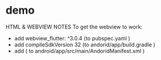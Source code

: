# demo

HTML & WEBVIEW NOTES
To get the webview to work:
* add webview_flutter: ^3.0.4 (to pubspec.yaml )
* add compileSdkVersion 32 (to andorid/app/build.gradle )
* add <uses-permission android:name="android.permission.INTERNET"/> ( to android/app/src/main/AndoridManifest.xml )

